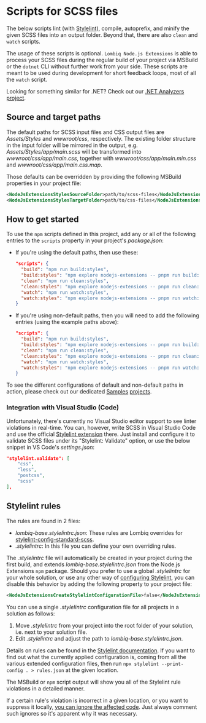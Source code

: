 # Scripts for SCSS files



The below scripts lint (with [Stylelint](https://stylelint.io/)), compile, autoprefix, and minify the given SCSS files into an output folder. Beyond that, there are also `clean` and `watch` scripts.

The usage of these scripts is optional. `Lombiq Node.js Extensions` is able to process your SCSS files during the regular build of your project via MSBuild or the `dotnet` CLI without further work from your side. These scripts are meant to be used during development for short feedback loops, most of all the `watch` script.

Looking for something similar for .NET? Check out our [.NET Analyzers project](https://github.com/Lombiq/.NET-Analyzers).


## Source and target paths

The default paths for SCSS input files and CSS output files are *Assets/Styles* and *wwwroot/css*, respectively. The existing folder structure in the input folder will be mirrored in the output, e.g. *Assets/Styles/app/main.scss* will be transformed into *wwwroot/css/app/main.css*, together with *wwwroot/css/app/main.min.css* and *wwwroot/css/app/main.css.map*.

Those defaults can be overridden by providing the following MSBuild properties in your project file:

```xml
<NodeJsExtensionsStylesSourceFolder>path/to/scss-files</NodeJsExtensionsStylesSourceFolder>
<NodeJsExtensionsStylesTargetFolder>path/to/css-files</NodeJsExtensionsStylesTargetFolder>
```


## How to get started

To use the `npm` scripts defined in this project, add any or all of the following entries to the `scripts` property in your project's *package.json*:

- If you're using the default paths, then use these:

  ```json
  "scripts": {
    "build": "npm run build:styles",
    "build:styles": "npm explore nodejs-extensions -- pnpm run build:styles",
    "clean": "npm run clean:styles",
    "clean:styles": "npm explore nodejs-extensions -- pnpm run clean:styles",
    "watch": "npm run watch:styles",
    "watch:styles": "npm explore nodejs-extensions -- pnpm run watch:styles",
  }
  ```

- If you're using non-default paths, then you will need to add the following entries (using the example paths above):

  ```json
  "scripts": {
    "build": "npm run build:styles",
    "build:styles": "npm explore nodejs-extensions -- pnpm run build:styles:args --source=path/to/scss-files --target=path/to/css-files",
    "clean": "npm run clean:styles",
    "clean:styles": "npm explore nodejs-extensions -- pnpm run clean:styles:args --target=path/to/css-files",
    "watch": "npm run watch:styles",
    "watch:styles": "npm explore nodejs-extensions -- pnpm run watch:styles:args --source=path/to/scss-files --target=path/to/css-files",
  }
  ```

To see the different configurations of default and non-default paths in action, please check out our dedicated [Samples](../../Lombiq.NodeJs.Extensions.Samples/Readme.md) [projects](../../Lombiq.NodeJs.Extensions.Samples.NuGet/Readme.md).

### Integration with Visual Studio (Code)

Unfortunately, there's currently no Visual Studio editor support to see linter violations in real-time. You can, however, write SCSS in Visual Studio Code and use the official [Stylelint extension](https://marketplace.visualstudio.com/items?itemName=stylelint.vscode-stylelint) there. Just install and configure it to validate SCSS files under its "Stylelint: Validate" option, or use the below snippet in VS Code's *settings.json*:

```json
"stylelint.validate": [
    "css",
    "less",
    "postcss",
    "scss"
],
```


## Stylelint rules

The rules are found in 2 files:
- *lombiq-base.stylelintrc.json*: These rules are Lombiq overrides for [stylelint-config-standard-scss](https://www.npmjs.com/package/stylelint-config-standard-scss).
- *.stylelintrc*: In this file you can define your own overriding rules.

The *.stylelintrc* file will automatically be created in your project during the first build, and extends *lombiq-base.stylelintrc.json* from the Node.js Extensions `npm` package. Should you prefer to use a global *.stylelintrc* for your whole solution, or use any other way of [configuring Stylelint](https://github.com/stylelint/stylelint/blob/main/docs/user-guide/configure.md#configuration), you can disable this behavior by adding the following property to your project file:

```xml
<NodeJsExtensionsCreateStylelintConfigurationFile>false</NodeJsExtensionsCreateStylelintConfigurationFile>
```

You can use a single *.stylelintrc* configuration file for all projects in a solution as follows:

1. Move *.stylelintrc* from your project into the root folder of your solution, i.e. next to your solution file.
2. Edit *.stylelintrc* and adjust the path to *lombiq-base.stylelintrc.json*.

Details on rules can be found in the [Stylelint documentation](https://stylelint.io/user-guide/rules/list). If you want to find out what the currently applied configuration is, coming from all the various extended configuration files, then run `npx stylelint --print-config . > rules.json` at the given location.

The MSBuild or `npm` script output will show you all of the Stylelint rule violations in a detailed manner.

If a certain rule's violation is incorrect in a given location, or you want to suppress it locally, [you can ignore the affected code](https://stylelint.io/user-guide/ignore-code/). Just always comment such ignores so it's apparent why it was necessary.
